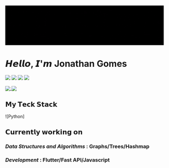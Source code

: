 ![](https://github.com/Akasxh/Akasxh/blob/main/Profile.gif)

# 𝙃𝙚𝙡𝙡𝙤, 𝙄'𝙢 Jonathan Gomes

[![](https://img.shields.io/badge/-@Akasxh-%23181717?style=flat-square&logo=instagram)](https://instagram.com/akaxsh.x)
[![](https://img.shields.io/badge/-@Akasxh-%23181717?style=flat-square&logo=github)](https://github.com/Akasxh)
[![](https://img.shields.io/badge/-@Akasxh-%23000000?style=flat-square&logo=linkedin)](https://linkedin.com/in/s-akash-project-gia/)
[![](https://img.shields.io/website?color=fffffff&style=flat-square&up_message=Akasxh.me&url=https://akasxh.github.io/)](https://akasxh.github.io/)

<a href="https://github.com/anuraghazra/github-readme-stats">
  <img height=200 align="center" src="https://github-readme-stats.vercel.app/api?username=Akasxh&card_width=250t&show_icons=true&show=prs_merged,prs_merged_percentage&hide=contribs&theme=dark&rank_icon=percentile" />
</a>
<a href="https://github.com/anuraghazra/convoychat">
  <img height=200 align="center" src="https://github-readme-stats.vercel.app/api/top-langs?username=Akasxh&layout=compact&langs_count=4&card_width=250&theme=dark" />
</a>

## 𝗠𝘆 𝗧𝗲𝗰𝗸 𝗦𝘁𝗮𝗰𝗸

![Python]



## 𝗖𝘂𝗿𝗿𝗲𝗻𝘁𝗹𝘆 𝘄𝗼𝗿𝗸𝗶𝗻𝗴 𝗼𝗻

### *Data Structures and Algorithms* : Graphs/Trees/Hashmap

### *Development* : Flutter/Fast API/Javascript
